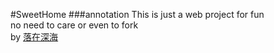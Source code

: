 #SweetHome
###annotation
This is just a web project for fun  
no need to care or even to fork  
by [落在深海][1]

[1]:http://weibo.com/lacunafario "落在深海"